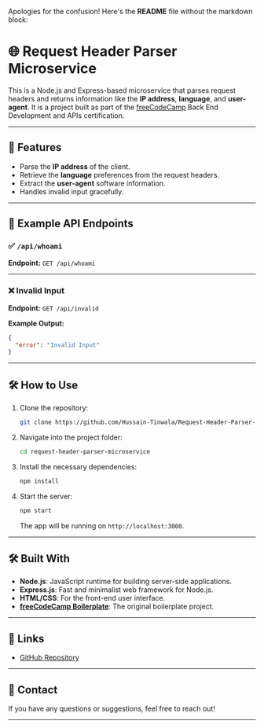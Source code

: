 Apologies for the confusion! Here's the **README** file without the markdown block:

# 🌐 Request Header Parser Microservice

This is a Node.js and Express-based microservice that parses request headers and returns information like the **IP address**, **language**, and **user-agent**. It is a project built as part of the [freeCodeCamp](https://www.freecodecamp.org/) Back End Development and APIs certification.

---

## 🚀 Features

* Parse the **IP address** of the client.
* Retrieve the **language** preferences from the request headers.
* Extract the **user-agent** software information.
* Handles invalid input gracefully.

---

## 🔗 Example API Endpoints

### ✅ `/api/whoami`

**Endpoint:**
`GET /api/whoami`


---

### ❌ Invalid Input

**Endpoint:**
`GET /api/invalid`

**Example Output:**

```json
{
  "error": "Invalid Input"
}
```

---

## 🛠️ How to Use

1. Clone the repository:

   ```bash
   git clone https://github.com/Hussain-Tinwala/Request-Header-Parser-Microservice.git
   ```

2. Navigate into the project folder:

   ```bash
   cd request-header-parser-microservice
   ```

3. Install the necessary dependencies:

   ```bash
   npm install
   ```

4. Start the server:

   ```bash
   npm start
   ```

   The app will be running on `http://localhost:3000`.

---

## 🛠️ Built With

* **Node.js**: JavaScript runtime for building server-side applications.
* **Express.js**: Fast and minimalist web framework for Node.js.
* **HTML/CSS**: For the front-end user interface.
* [**freeCodeCamp Boilerplate**](https://github.com/freeCodeCamp/boilerplate-project-header-parser): The original boilerplate project.

---

## 🔗 Links

* [GitHub Repository](https://github.com/Hussain-Tinwala/Request-Header-Parser-Microservice.git)

---

## 📧 Contact

If you have any questions or suggestions, feel free to reach out!

---
